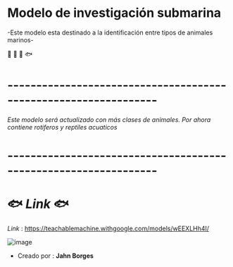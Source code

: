 # Modelo de investigación submarina
  -Este modelo esta destinado a la identificación entre tipos de animales marinos-
 
 
🦀 🐡 🚰 🐟
# ----------------------------------------------------------------

*Este modelo será actualizado con más clases de animales. Por ahora contiene rotiferos y reptiles acuaticos*

# ----------------------------------------------------------------
# 🐟 *Link* 🐟 

*Link* : https://teachablemachine.withgoogle.com/models/wEEXLHh4I/

![image](https://github.com/BorgesJahn/Modelo/assets/146860515/5b08b1c4-690e-4e05-8477-a7f0434e3b6e)
 - Creado por : **Jahn Borges**
